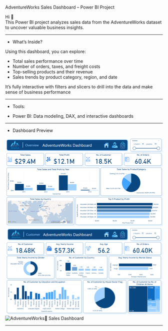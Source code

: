 AdventureWorks Sales Dashboard – Power BI Project

Hi 👋  
This Power BI project analyzes sales data from the AdventureWorks dataset to uncover valuable business insights.

---

- What’s Inside?

Using this dashboard, you can explore:

- Total sales performance over time
- Number of orders, taxes, and freight costs
- Top-selling products and their revenue
- Sales trends by product category, region, and date

It’s fully interactive with filters and slicers to drill into the data and make sense of business performance

---

- Tools: 

- Power BI: Data modeling, DAX, and interactive dashboards

---

- Dashboard Preview

![AdventureWorks ٍSales Dashboard](https://github.com/AhmedMostafa-30/AdventureWorks-Dashboard/blob/main/Overview.png)
![AdventureWorks ٍSales Dashboard](https://github.com/AhmedMostafa-30/AdventureWorks-Dashboard/blob/main/Customer.png)
![AdventureWorks ٍSales Dashboard](https://github.com/AhmedMostafa-30/AdventureWorks-Dashboard/blob/main/OrdersSales.png)

---

